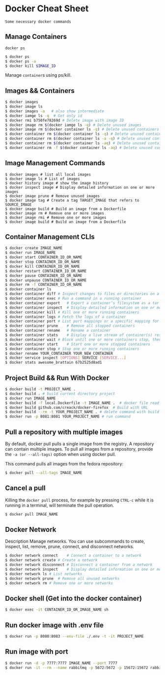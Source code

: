 # Docker Cheat Sheet
`Some necessary docker commands`


## Manage Containers

`docker ps`

```bash
$ docker ps
$ docker ps -a
$ docker kill $IMAGE_ID
```

Manage `container`s using ps/kill.


## Images && Containers
```bash
$ docker images
$ docker image ls
$ docker images -a   # also show intermediate
$ docker iamge ls -q  # Get only id
$ docker rmi b750fe78269d # Delete image with image ID
$ docker image rm $(docker iamge ls -q) # Delete unused images
$ docker image rm $(docker container ls -q) # Delete unused containers
$ docker container rm $(docker container ls -q) # Delete unused containers
$ docker container rm $(docker container ls -a -q) # Delete unused containers
$ docker container rm $(docker container ls -aq) # Delete unused containers
$ docker container rm -f $(docker container ls -aq) # Delete unused containers forcefully
```


## Image Management Commands
```basg
$ docker images # list all local images
$ docker image ls # List of images
$ docker history image # show the image history
$ docker inspect image # Display detailed information on one or more images
$ docker image prune # Remove unused images
$ docker image tag # Create a tag TARGET_IMAGE that refers to SOURCE_IMAGE
$ docker image build # Build an image from a Dockerfile
$ docker image rm # Remove one or more images
$ docker image rmi # Remove one or more images
$ docker image build # Build an image from a Dockerfile
```


## Container Management CLIs
```bash
$ docker create IMAGE_NAME
$ docker run IMAGE_NAME
$ docker start CONTAINER_ID_OR_NAME
$ docker stop CONTAINER_ID_OR_NAME
$ docker kill CONTAINER_ID_OR_NAME
$ docker restart CONTAINER_ID_OR_NAME
$ docker pause CONTAINER_ID_OR_NAME
$ docker unpause CONTAINER_ID_OR_NAME
$ docker rm -f CONTAINER_ID_OR_NAME
$ docker container ls
$ docker container diff	# Inspect changes to files or directories on a container’s filesystem
$ docker container exec	# Run a command in a running container
$ docker container export	# Export a container’s filesystem as a tar archive
$ docker container inspect	# Display detailed information on one or more containers
$ docker container kill	# Kill one or more running containers
$ docker container logs	# Fetch the logs of a container
$ docker container port	# List port mappings or a specific mapping for the container
$ docker container prune	# Remove all stopped containers
$ docker container rename	# Rename a container
$ docker container stats	# Display a live stream of container(s) resource usage statistics
$ docker container wait	# Block until one or more containers stop, then print their exit codes
$ docker container start	# Start one or more stopped containers
$ docker container stop	# Stop one or more running containers
$ docker rename YOUR_CONTAINER YOUR_NEW_CONTAINER
$ docker service inspect [OPTIONS] SERVICE [SERVICE...]
$ docker stats awesome_brattain 67b2525d8ad1
```


## Project Build && Run With Docker 
```bash
$ docker build -t PROJECT_NAME .
$ docker build . # build current directory project
$ docker run IMAGE_NAME
$ docker build -f local.Dockerfile -t IMAGE_NAME .  # docker file read from another docker file
$ docker build github.com/creack/docker-firefox  # Build with URL
$ docker build --rm -t YOUR_PROJECT_NAME . # delete command with build
$ docker run -p 8081:8081 YOUR_PROJECT_NAME # run command
```


## Pull a repository with multiple images
By default, docker pull pulls a single image from the registry. A repository can contain multiple images. To pull all images from a repository, provide the `-a (or --all-tags)` option when using docker pull.

This command pulls all images from the fedora repository:
```bash
$ docker pull --all-tags IMAGE_NAME
```


## Cancel a pull
Killing the `docker pull` process, for example by pressing `CTRL-c` while it is running in a terminal, will terminate the pull operation.
```bash
$ docker pull IMAGE_NAME
```


## Docker Network
Description
Manage networks. You can use subcommands to create, inspect, list, remove, prune, connect, and disconnect networks.
```bash
$ docker network connect	# Connect a container to a network
$ docker network create	# Create a network
$ docker network disconnect	# Disconnect a container from a network
$ docker network inspect	# Display detailed information on one or more networks
$ docker network ls	# List networks
$ docker network prune	# Remove all unused networks
$ docker network rm	# Remove one or more networks
```


## Docker shell (Get into the docker container)
```bash
$ docker exec -it CONTAINER_ID_OR_IMAGE_NAME sh
```


## Run docker image with .env file
```bash
$ docker run -p 8080:8083 --env-file ./.env -t -it PROJECT_NAME
```

## Run image with port
```bash
$ docker run -d -p 7777:7777 IMAGE_NAME --port 7777
$ docker run -it --rm --name rabbitmq -p 5672:5672 -p 15672:15672 rabbitmq:3.8-management # Example: rabbitmq image
```




































